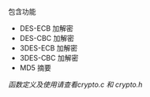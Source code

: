 包含功能


- DES-ECB 加解密
- DES-CBC 加解密
- 3DES-ECB 加解密
- 3DES-CBC 加解密
- MD5	  摘要


*函数定义及使用请查看crypto.c 和 crypto.h*

